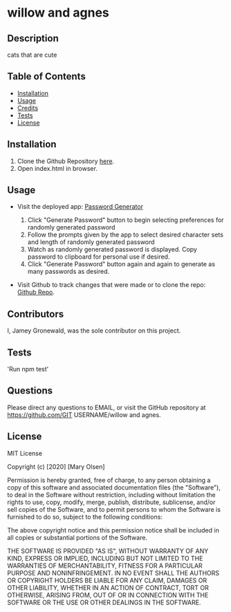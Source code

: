 # willow and agnes
  
  ## Description
  cats that are cute

  ## Table of Contents
  * [Installation](#Installation)
  * [Usage](#Usage)
  * [Credits](#Credits)
  * [Tests](#Tests)
  * [License](#License)

  ## Installation
  1. Clone the Github Repository [here](https://github.com/jameygronewald/passwordGenerator).
  2. Open index.html in browser.

  ## Usage
  * Visit the deployed app: [Password Generator](https://jameygronewald.github.io/passwordGenerator/)
      1. Click "Generate Password" button to begin selecting preferences for randomly generated password
      2. Follow the prompts given by the app to select desired character sets and length of randomly generated password
      3. Watch as randomly generated password is displayed. Copy password to clipboard for personal use if desired.
      4. Click "Generate Password" button again and again to generate as many passwords as desired.


  * Visit Github to track changes that were made or to clone the repo: [Github Repo](https://github.com/jameygronewald/passwordGenerator).

  ## Contributors
  I, Jamey Gronewald, was the sole contributor on this project.

  ## Tests
  'Run npm test'

  ## Questions
  Please direct any questions to EMAIL, or visit the GitHub repository at https://github.com/GIT USERNAME/willow and agnes.

  ## License
  MIT License

  Copyright (c) [2020] [Mary Olsen]

  Permission is hereby granted, free of charge, to any person obtaining a copy of this software and associated documentation files (the "Software"), to deal in the Software without restriction, including without limitation the rights to use, copy, modify, merge, publish, distribute, sublicense, and/or sell copies of the Software, and to permit persons to whom the Software is furnished to do so, subject to the following conditions:

  The above copyright notice and this permission notice shall be included in all copies or substantial portions of the Software.

  THE SOFTWARE IS PROVIDED "AS IS", WITHOUT WARRANTY OF ANY KIND, EXPRESS OR IMPLIED, INCLUDING BUT NOT LIMITED TO THE WARRANTIES OF MERCHANTABILITY, FITNESS FOR A PARTICULAR PURPOSE AND NONINFRINGEMENT. IN NO EVENT SHALL THE AUTHORS OR COPYRIGHT HOLDERS BE LIABLE FOR ANY CLAIM, DAMAGES OR OTHER LIABILITY, WHETHER IN AN ACTION OF CONTRACT, TORT OR OTHERWISE, ARISING FROM, OUT OF OR IN CONNECTION WITH THE SOFTWARE OR THE USE OR OTHER DEALINGS IN THE SOFTWARE.